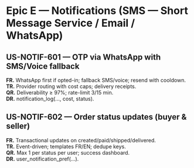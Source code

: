 # Epic E — Notifications (SMS — Short Message Service / Email / WhatsApp)

## US-NOTIF-601 — OTP via WhatsApp with SMS/Voice fallback
**FR.** WhatsApp first if opted-in; fallback SMS/voice; resend with cooldown.  
**TR.** Provider routing with cost caps; delivery receipts.  
**QR.** Deliverability ≥ 97%; rate-limit 3/15 min.  
**DR.** notification_log(..., cost, status).

## US-NOTIF-602 — Order status updates (buyer & seller)
**FR.** Transactional updates on created/paid/shipped/delivered.  
**TR.** Event-driven; templates FR/EN; dedupe keys.  
**QR.** Max 1 per status per user; success dashboard.  
**DR.** user_notification_pref(...).
